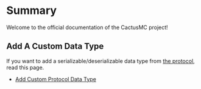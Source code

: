 # Summary

Welcome to the official documentation of the CactusMC project!

## Add A Custom Data Type

If you want to add a serializable/deserializable data type from [the protocol](https://minecraft.wiki/w/Java_Edition_protocol/Data_types), read this page.

- [Add Custom Protocol Data Type](custom_dtype_add.md)
